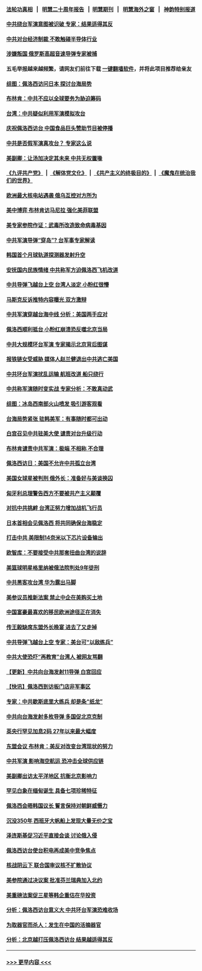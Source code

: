 #### [法轮功真相](https://github.com/gfw-breaker/truth/blob/master/README.md?t=0) &nbsp;&nbsp;|&nbsp;&nbsp; [明慧二十周年报告](https://github.com/gfw-breaker/mh-reports/blob/master/README.md?t=0) &nbsp;&nbsp;|&nbsp;&nbsp;[明慧期刊](https://github.com/gfw-breaker/mh-qikan) &nbsp;&nbsp;|&nbsp;&nbsp; [明慧海外之窗](https://github.com/gfw-breaker/mh-news/blob/master/README.md?t=0) &nbsp;&nbsp;|&nbsp;&nbsp; [神韵特别报道](https://github.com/gfw-breaker/mh-news/blob/master/shenyun.md?t=0)
#### [中共绕台军演意图被识破 专家：结果适得其反](../pages/nsc418/n13797128.md?t=08070701) 
#### [中共对台经济制裁 不敢触碰半导体行业](../pages/nsc418/n13796897.md?t=08070701) 
#### [涉嫌叛国 俄罗斯高超音速导弹专家被捕](../pages/nsc418/n13797040.md?t=08070701) 
#### 五毛举报越来越频繁，请网友们前往下载 [一键翻墙软件](https://github.com/gfw-breaker/ssr-accounts)，并将此项目推荐给亲友
#### [组图：佩洛西访问日本 探讨台海局势](../pages/nsc418/n13796922.md?t=08070701) 
#### [布林肯：中共不应以全球要务为胁迫筹码](../pages/nsc418/n13797041.md?t=08070701) 
#### [台湾：中共疑似利用军演模拟攻台](../pages/nsc418/n13797052.md?t=08070701) 
#### [庆祝佩洛西访台 中国食品巨头赞助节目被停播](../pages/nsc418/n13796995.md?t=08070701) 
#### [中共是否假军演真攻台？ 专家这么说](../pages/nsc418/n13796983.md?t=08070701) 
#### [美副卿：让汤加决定其未来 中共无权置喙](../pages/nsc418/n13796939.md?t=08070701) 
#### [《九评共产党》](https://github.com/begood0513/9ping.md/blob/master/README.md) &nbsp;|&nbsp; [《解体党文化》](../../../../jtdwh.md/blob/master/README.md)  &nbsp;|&nbsp; [《共产主义的终极目的》](../../../../gczydzjmd.md/blob/master/README.md) &nbsp;|&nbsp; [《魔鬼在统治我们的世界》](../../../../mgztzwmdsj.md/blob/master/README.md) 
#### [欧洲最大核电站遇袭 俄乌互控对方所为](../pages/nsc418/n13796839.md?t=08070701) 
#### [美中博弈 布林肯访马尼拉 强化美菲联盟](../pages/nsc418/n13796815.md?t=08070701) 
#### [美专家参院作证：武毒所改造致命病毒基因](../pages/nsc418/n13796721.md?t=08070701) 
#### [中共军演导弹“穿岛”? 台军事专家解读](../pages/nsc418/n13796734.md?t=08070701) 
#### [韩国首个月球轨道探测器发射升空](../pages/nsc418/n13796718.md?t=08070701) 
#### [安抚国内民族情绪 中共称军方迫佩洛西飞机改道](../pages/nsc418/n13796600.md?t=08070701) 
#### [中共导弹飞越台上空 台湾人淡定 小粉红很懵](../pages/nsc418/n13796390.md?t=08070701) 
#### [马斯克反诉推特内容曝光 双方激辩](../pages/nsc418/n13796498.md?t=08070701) 
#### [中共军演穿越台海中线 分析：美国两手应对](../pages/nsc418/n13796383.md?t=08070701) 
#### [佩洛西顺利抵台 小粉红崩溃恐反噬北京当局](../pages/nsc418/n13796449.md?t=08070701) 
#### [中共大规模环台军演 专家揭示北京背后图谋](../pages/nsc418/n13796523.md?t=08070701) 
#### [报铁链女受威胁 媒体人赵兰健退出中共逃亡美国](../pages/nsc418/n13796210.md?t=08070701) 
#### [中共环台军演扰乱运输 航班改道 船只绕行](../pages/nsc418/n13796504.md?t=08070701) 
#### [中共称军演随时变实战 专家分析：不敢真动武](../pages/nsc418/n13796365.md?t=08070701) 
#### [组图：冰岛西南部火山喷发 吸引游客观看](../pages/nsc418/n13796274.md?t=08070701) 
#### [台海局势紧张 驻韩美军：有事随时都可出动](../pages/nsc418/n13796391.md?t=08070701) 
#### [白宫召见中共驻美大使 谴责对台升级行动](../pages/nsc418/n13796385.md?t=08070701) 
#### [布林肯谴责中共军演：极端 不相称 不合理](../pages/nsc418/n13796366.md?t=08070701) 
#### [佩洛西访日：美国不允许中共孤立台湾](../pages/nsc418/n13796343.md?t=08070701) 
#### [美国女球星被判刑 俄外长：准备好与美谈换囚](../pages/nsc418/n13796335.md?t=08070701) 
#### [匈牙利总理警告西方不要被共产主义颠覆](../pages/nsc418/n13796273.md?t=08070701) 
#### [对抗中共挑衅 台湾正努力增加战机飞行员](../pages/nsc418/n13796200.md?t=08070701) 
#### [日本首相会见佩洛西 将共同确保台海稳定](../pages/nsc418/n13795983.md?t=08070701) 
#### [打击中共 美限制14奈米以下芯片设备输出](../pages/nsc418/n13795907.md?t=08070701) 
#### [欧智库：不要接受中共那套扭曲台湾的说辞](../pages/nsc418/n13795852.md?t=08070701) 
#### [美篮球明星格里纳被俄法院判处9年徒刑](../pages/nsc418/n13795869.md?t=08070701) 
#### [中共黑客攻台湾 华为露出马脚](../pages/nsc418/n13795596.md?t=08070701) 
#### [美参议员推新法案 禁止中企在美购买土地](../pages/nsc418/n13795626.md?t=08070701) 
#### [中国富豪最喜欢的移民欧洲途径正在消失](../pages/nsc418/n13795661.md?t=08070701) 
#### [传王毅缺席东盟外长晚宴 进去了又走掉](../pages/nsc418/n13795674.md?t=08070701) 
#### [中共导弹飞越台上空 专家：美台可“以敌练兵”](../pages/nsc418/n13795497.md?t=08070701) 
#### [中共大使恐吓“再教育”台湾人 被网友骂翻](../pages/nsc418/n13795733.md?t=08070701) 
#### [【更新】中共向台海发射11导弹 白宫回应](../pages/nsc418/n13795616.md?t=08070701) 
#### [【快讯】佩洛西到访板门店非军事区](../pages/nsc418/n13795722.md?t=08070701) 
#### [专家：中共歇斯底里大练兵 却是条“纸龙”](../pages/nsc418/n13795695.md?t=08070701) 
#### [中共向台海发射多枚导弹 多国促北京克制](../pages/nsc418/n13795642.md?t=08070701) 
#### [英央行罕见加息2码 27年以来最大幅度](../pages/nsc418/n13795597.md?t=08070701) 
#### [东盟会议 布林肯：美反对改变台湾现状的努力](../pages/nsc418/n13795470.md?t=08070701) 
#### [中共军演 影响海空航运 恐冲击全球供应链](../pages/nsc418/n13795437.md?t=08070701) 
#### [美副卿出访太平洋地区 抗衡北京影响力](../pages/nsc418/n13795412.md?t=08070701) 
#### [罕见白象在缅甸诞生 具备七项珍稀特征](../pages/nsc418/n13795421.md?t=08070701) 
#### [佩洛西会晤韩国议长 誓言保持对朝鲜威慑力](../pages/nsc418/n13795357.md?t=08070701) 
#### [沉没350年 西班牙大帆船上发现大量无价之宝](../pages/nsc418/n13795053.md?t=08070701) 
#### [泽连斯基促习近平直接会谈 讨论俄入侵](../pages/nsc418/n13795141.md?t=08070701) 
#### [佩洛西访台使台积电再成美中竞争焦点](../pages/nsc418/n13795118.md?t=08070701) 
#### [核战阴云下 联合国审议核不扩散协议](../pages/nsc418/n13795103.md?t=08070701) 
#### [美参院通过决议案 批准芬兰瑞典加入北约](../pages/nsc418/n13794992.md?t=08070701) 
#### [美重磅法案促三星等韩企重估在华投资](../pages/nsc418/n13794932.md?t=08070701) 
#### [分析：佩洛西访台意义大 中共环台军演恐难收场](../pages/nsc418/n13794703.md?t=08070701) 
#### [为取器官而杀人：发生在中国的活摘器官](../pages/nsc418/n13794731.md?t=08070701) 
#### [分析：北京越打压佩洛西访台 结果越适得其反](../pages/nsc418/n13794881.md?t=08070701) 

----
#### [ >>> 更早内容 <<< ](../indexes/nsc418-earlier.md)
